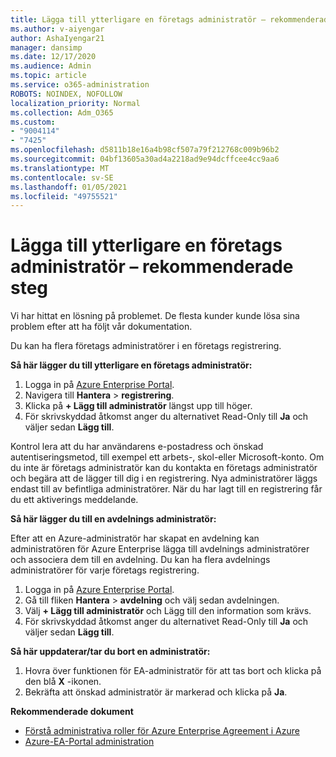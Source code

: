 ```yaml
---
title: Lägga till ytterligare en företags administratör – rekommenderade steg
ms.author: v-aiyengar
author: AshaIyengar21
manager: dansimp
ms.date: 12/17/2020
ms.audience: Admin
ms.topic: article
ms.service: o365-administration
ROBOTS: NOINDEX, NOFOLLOW
localization_priority: Normal
ms.collection: Adm_O365
ms.custom:
- "9004114"
- "7425"
ms.openlocfilehash: d5811b18e16a4b98cf507a79f212768c009b96b2
ms.sourcegitcommit: 04bf13605a30ad4a2218ad9e94dcffcee4cc9aa6
ms.translationtype: MT
ms.contentlocale: sv-SE
ms.lasthandoff: 01/05/2021
ms.locfileid: "49755521"
---
```

# <a name="add-another-enterprise-administrator---recommended-steps"></a>Lägga till ytterligare en företags administratör – rekommenderade steg

Vi har hittat en lösning på problemet. De flesta kunder kunde lösa sina problem efter att ha följt vår dokumentation.

Du kan ha flera företags administratörer i en företags registrering.

**Så här lägger du till ytterligare en företags administratör:**

1. Logga in på [Azure Enterprise Portal](https://ea.azure.com/).
1. Navigera till **Hantera**  >  **registrering**.
1. Klicka på **+ Lägg till administratör** längst upp till höger.
1. För skrivskyddad åtkomst anger du alternativet Read-Only till **Ja** och väljer sedan **Lägg till**.

Kontrol lera att du har användarens e-postadress och önskad autentiseringsmetod, till exempel ett arbets-, skol-eller Microsoft-konto. Om du inte är företags administratör kan du kontakta en företags administratör och begära att de lägger till dig i en registrering. Nya administratörer läggs endast till av befintliga administratörer. När du har lagt till en registrering får du ett aktiverings meddelande.

**Så här lägger du till en avdelnings administratör:**

Efter att en Azure-administratör har skapat en avdelning kan administratören för Azure Enterprise lägga till avdelnings administratörer och associera dem till en avdelning. Du kan ha flera avdelnings administratörer för varje företags registrering.

1. Logga in på [Azure Enterprise Portal](https://ea.azure.com/).
1. Gå till fliken **Hantera**  >  **avdelning** och välj sedan avdelningen.
1. Välj **+ Lägg till administratör** och Lägg till den information som krävs.
1. För skrivskyddad åtkomst anger du alternativet Read-Only till **Ja** och väljer sedan **Lägg till**.

**Så här uppdaterar/tar du bort en administratör:**

1. Hovra över funktionen för EA-administratör för att tas bort och klicka på den blå **X** -ikonen.
1. Bekräfta att önskad administratör är markerad och klicka på **Ja**.

**Rekommenderade dokument**

- [Förstå administrativa roller för Azure Enterprise Agreement i Azure](https://docs.microsoft.com/azure/billing/billing-understand-ea-roles)
- [Azure-EA-Portal administration](https://docs.microsoft.com/azure/billing/billing-ea-portal-administration)

